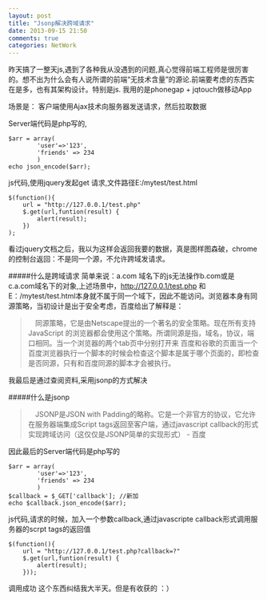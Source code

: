 ```yaml
---
layout: post
title: "Jsonp解决跨域请求"
date: 2013-09-15 21:50
comments: true
categories: NetWork
---
```


昨天搞了一整天js,遇到了各种我从没遇到的问题,真心觉得前端工程师是很厉害的。想不出为什么会有人说所谓的前端“无技术含量”的源论.前端要考虑的东西实在是多，也有其架构设计。特别是js. 我用的是phonegap + jqtouch做移动App


场景是：
客户端使用Ajax技术向服务器发送请求，然后拉取数据

Server端代码是php写的,
```
$arr = array(
        'user'=>'123',
        'friends' => 234
        )
echo json_encode($arr);
```

js代码,使用jquery发起get 请求,文件路径E:/mytest/test.html
```
$(function(){
    url = "http://127.0.0.1/test.php"
    $.get(url,funtion(result) {
        alert(result);
    })
);
```

看过jquery文档之后，我以为这样会返回我要的数据，真是图样图森破，chrome的控制台返回：不是同一个源，不允许跨域发请求。 

#####什么是跨域请求
简单来说：a.com 域名下的js无法操作b.com或是c.a.com域名下的对象,上述场景中，http://127.0.0.1/test.php 和 E：/mytest/test.html本身就不属于同一个域下，因此不能访问。浏览器本身有同源策略，当初设计是出于安全考虑，百度给出了解释是：
>　同源策略，它是由Netscape提出的一个著名的安全策略。现在所有支持JavaScript 的浏览器都会使用这个策略。所谓同源是指，域名，协议，端口相同。当一个浏览器的两个tab页中分别打开来 百度和谷歌的页面当一个百度浏览器执行一个脚本的时候会检查这个脚本是属于哪个页面的，即检查是否同源，只有和百度同源的脚本才会被执行。

我最后是通过查阅资料,采用jsonp的方式解决

#####什么是jsonp
>　JSONP是JSON with Padding的略称。它是一个非官方的协议，它允许在服务器端集成Script tags返回至客户端，通过javascript callback的形式实现跨域访问（这仅仅是JSONP简单的实现形式） - 百度

因此最后的Server端代码是php写的

```
$arr = array(
        'user'=>'123',
        'friends' => 234
        )
$callback = $_GET['callback']; //新加
echo $callback.json_encode($arr);
```

js代码,请求的时候，加入一个参数callback,通过javascripte callback形式调用服务器的scrpt tags的返回值

```
$(function(){
    url = "http://127.0.0.1/test.php?callback=?"
    $.get(url,funtion(result) {
        alert(result);
    }));
```

调用成功
这个东西纠结我大半天。但是有收获的 ：）






